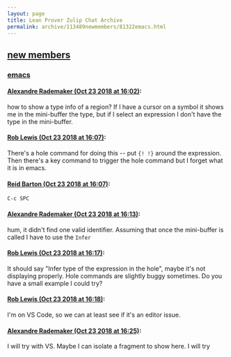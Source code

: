 ```yaml
---
layout: page
title: Lean Prover Zulip Chat Archive 
permalink: archive/113489newmembers/81322emacs.html
---
```


## [new members](index.html)
### [emacs](81322emacs.html)

#### [Alexandre Rademaker (Oct 23 2018 at 16:02)](https://leanprover.zulipchat.com/#narrow/stream/113489-new%20members/topic/emacs/near/136338426):
how to show a type info of a region? If I have a cursor on a symbol it shows me in the mini-buffer the type, but if I select an expression I don't have the type in the mini-buffer.

#### [Rob Lewis (Oct 23 2018 at 16:07)](https://leanprover.zulipchat.com/#narrow/stream/113489-new%20members/topic/emacs/near/136338688):
There's a hole command for doing this -- put `{! !}` around the expression. Then there's a key command to trigger the hole command but I forget what it is in emacs.

#### [Reid Barton (Oct 23 2018 at 16:07)](https://leanprover.zulipchat.com/#narrow/stream/113489-new%20members/topic/emacs/near/136338703):
`C-c SPC`

#### [Alexandre Rademaker (Oct 23 2018 at 16:13)](https://leanprover.zulipchat.com/#narrow/stream/113489-new%20members/topic/emacs/near/136339059):
hum, it didn't find one valid identifier. Assuming that once the mini-buffer is called I have to use the `Infer`

#### [Rob Lewis (Oct 23 2018 at 16:17)](https://leanprover.zulipchat.com/#narrow/stream/113489-new%20members/topic/emacs/near/136339372):
It should say "Infer type of the expression in the hole", maybe it's not displaying properly. Hole commands are slightly buggy sometimes. Do you have a small example I could try?

#### [Rob Lewis (Oct 23 2018 at 16:18)](https://leanprover.zulipchat.com/#narrow/stream/113489-new%20members/topic/emacs/near/136339447):
I'm on VS Code, so we can at least see if it's an editor issue.

#### [Alexandre Rademaker (Oct 23 2018 at 16:25)](https://leanprover.zulipchat.com/#narrow/stream/113489-new%20members/topic/emacs/near/136339920):
I will try with VS. Maybe I can isolate a fragment to show here. I will try

